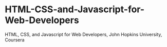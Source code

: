 # HTML-CSS-and-Javascript-for-Web-Developers
HTML, CSS, and Javascript for Web Developers, John Hopkins University, Coursera
